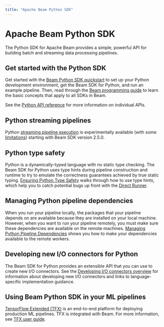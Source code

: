```yaml
---
title: "Apache Beam Python SDK"
---
```

<!--
Licensed under the Apache License, Version 2.0 (the "License");
you may not use this file except in compliance with the License.
You may obtain a copy of the License at

http://www.apache.org/licenses/LICENSE-2.0

Unless required by applicable law or agreed to in writing, software
distributed under the License is distributed on an "AS IS" BASIS,
WITHOUT WARRANTIES OR CONDITIONS OF ANY KIND, either express or implied.
See the License for the specific language governing permissions and
limitations under the License.
-->
# Apache Beam Python SDK

The Python SDK for Apache Beam provides a simple, powerful API for building batch and streaming data processing pipelines.

## Get started with the Python SDK

Get started with the [Beam Python SDK quickstart](/get-started/quickstart-py) to set up your Python development environment, get the Beam SDK for Python, and run an example pipeline. Then, read through the [Beam programming guide](/documentation/programming-guide) to learn the basic concepts that apply to all SDKs in Beam.

See the [Python API reference](https://beam.apache.org/releases/pydoc/) for more information on individual APIs.

## Python streaming pipelines

Python [streaming pipeline execution](/documentation/sdks/python-streaming)
is experimentally available (with some [limitations](/documentation/sdks/python-streaming/#unsupported-features))
starting with Beam SDK version 2.5.0.

## Python type safety

Python is a dynamically-typed language with no static type checking. The Beam SDK for Python uses type hints during pipeline construction and runtime to try to emulate the correctness guarantees achieved by true static typing. [Ensuring Python Type Safety](/documentation/sdks/python-type-safety) walks through how to use type hints, which help you to catch potential bugs up front with the [Direct Runner](/documentation/runners/direct/).

## Managing Python pipeline dependencies

When you run your pipeline locally, the packages that your pipeline depends on are available because they are installed on your local machine. However, when you want to run your pipeline remotely, you must make sure these dependencies are available on the remote machines. [Managing Python Pipeline Dependencies](/documentation/sdks/python-pipeline-dependencies) shows you how to make your dependencies available to the remote workers.

## Developing new I/O connectors for Python

The Beam SDK for Python provides an extensible API that you can use to create
new I/O connectors. See the [Developing I/O connectors overview](/documentation/io/developing-io-overview)
for information about developing new I/O connectors and links to
language-specific implementation guidance.

## Using Beam Python SDK in your ML pipelines

[TensorFlow Extended (TFX)](https://www.tensorflow.org/tfx) is an end-to-end platform for deploying production ML pipelines. TFX is integrated with Beam. For more information, see [TFX user guide](https://www.tensorflow.org/tfx/guide).
